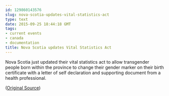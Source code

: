 ```yaml
---
id: 129860143576
slug: nova-scotia-updates-vital-statistics-act
type: text
date: 2015-09-25 18:44:18 GMT
tags:
- current events
- canada
- documentation
title: Nova Scotia updates Vital Statistics Act
---
```

Nova Scotia just updated their vital statistics act to allow transgender people born within the province to change their gender marker on their birth certificate with a letter of self declaration and supporting document from a health professional.

([Original Source][1])

[1]: http://web.archive.org/web/20150925100350/http://www.cbc.ca/news/canada/nova-scotia/transgender-nova-scotians-birth-certificates-1.3242382